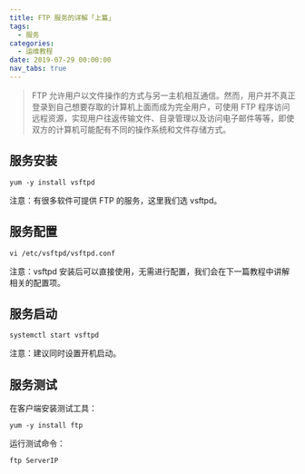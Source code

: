 ```yaml
---
title: FTP 服务的详解「上篇」
tags:
  - 服务
categories:
  - 运维教程
date: 2019-07-29 00:00:00
nav_tabs: true
---
```


> FTP 允许用户以文件操作的方式与另一主机相互通信。然而，用户并不真正登录到自己想要存取的计算机上面而成为完全用户，可使用 FTP 程序访问远程资源，实现用户往返传输文件、目录管理以及访问电子邮件等等，即使双方的计算机可能配有不同的操作系统和文件存储方式。

<!-- more -->

## 服务安装

```
yum -y install vsftpd
```

注意：有很多软件可提供 FTP 的服务，这里我们选 vsftpd。

## 服务配置

```
vi /etc/vsftpd/vsftpd.conf
```

注意：vsftpd 安装后可以直接使用，无需进行配置，我们会在下一篇教程中讲解相关的配置项。

## 服务启动

```
systemctl start vsftpd
```

注意：建议同时设置开机启动。

## 服务测试

在客户端安装测试工具：

```
yum -y install ftp
```

运行测试命令：

```
ftp ServerIP
```